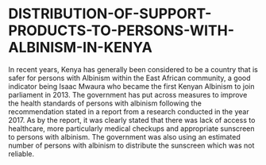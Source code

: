 # DISTRIBUTION-OF-SUPPORT-PRODUCTS-TO-PERSONS-WITH-ALBINISM-IN-KENYA
In recent years, Kenya has generally been considered to be a country that is safer for persons with Albinism within the East African community, a good indicator being Isaac Mwaura who became the first Kenyan Albinism to join parliament in 2013. The government has put across measures to improve the health standards of persons with albinism following the recommendation stated in a report from a research conducted in the year 2017.  As by the report, it was clearly stated that there was lack of access to healthcare, more particularly medical checkups and appropriate sunscreen to persons with albinism. The government was also using an estimated number of persons with albinism to distribute the sunscreen which was not reliable.
